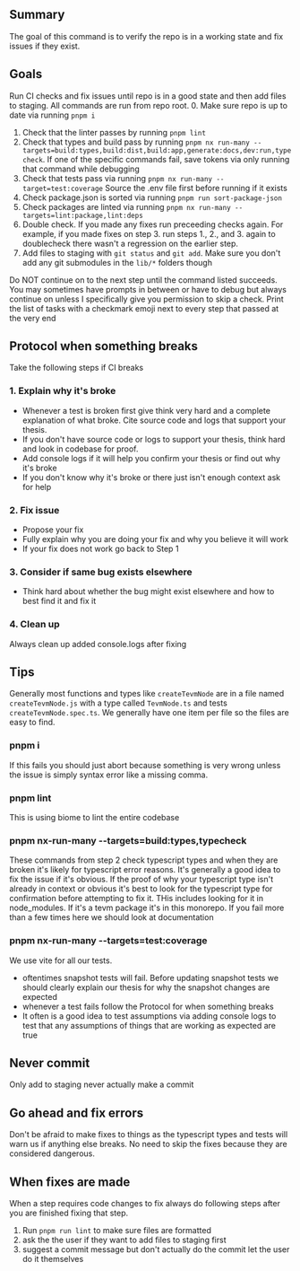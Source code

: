 ## Summary

The goal of this command is to verify the repo is in a working state and fix issues if they exist.

## Goals

Run CI checks and fix issues until repo is in a good state and then add files to staging. All commands are run from repo root.
0. Make sure repo is up to date via running `pnpm i`
1. Check that the linter passes by running `pnpm lint`
2. Check that types and build pass by running `pnpm nx run-many --targets=build:types,build:dist,build:app,generate:docs,dev:run,typecheck`. 
   If one of the specific commands fail, save tokens via only running that command while debugging
3. Check that tests pass via running `pnpm nx run-many --target=test:coverage`
   Source the .env file first before running if it exists
4. Check package.json is sorted via running `pnpm run sort-package-json`
5. Check packages are linted via running `pnpm nx run-many --targets=lint:package,lint:deps`
6. Double check. If you made any fixes run preceeding checks again. For example, if you made fixes on step 3. run steps 1., 2., and 3. again to doublecheck there wasn't a regression on the earlier step.
7. Add files to staging with `git status` and `git add`. Make sure you don't add any git submodules in the `lib/*` folders though

Do NOT continue on to the next step until the command listed succeeds. You may sometimes have prompts in between or have to debug but always continue on unless I specifically give you permission to skip a check.
Print the list of tasks with a checkmark emoji next to every step that passed at the very end

## Protocol when something breaks

Take the following steps if CI breaks

### 1. Explain why it's broke

- Whenever a test is broken first give think very hard and a complete explanation of what broke. Cite source code and logs that support your thesis.
- If you don't have source code or logs to support your thesis, think hard and look in codebase for proof. 
- Add console logs if it will help you confirm your thesis or find out why it's broke
- If you don't know why it's broke or there just isn't enough context ask for help

### 2. Fix issue

- Propose your fix
- Fully explain why you are doing your fix and why you believe it will work
- If your fix does not work go back to Step 1

### 3. Consider if same bug exists elsewhere

- Think hard about whether the bug might exist elsewhere and how to best find it and fix it

### 4. Clean up

Always clean up added console.logs after fixing

## Tips

Generally most functions and types like `createTevmNode` are in a file named `createTevmNode.js` with a type called `TevmNode.ts` and tests `createTevmNode.spec.ts`. We generally have one item per file so the files are easy to find.

### pnpm i

If this fails you should just abort because something is very wrong unless the issue is simply syntax error like a missing comma.

### pnpm lint

This is using biome to lint the entire codebase

### pnpm nx-run-many --targets=build:types,typecheck

These commands from step 2 check typescript types and when they are broken it's likely for typescript error reasons. It's generally a good idea to fix the issue if it's obvious.
If the proof of why your typescript type isn't already in context or obvious it's best to look for the typescript type for confirmation before attempting to fix it. THis includes looking for it in node_modules. If it's a tevm package it's in this monorepo. 
If you fail more than a few times here we should look at documentation

### pnpm nx-run-many --targets=test:coverage

We use vite for all our tests.

- oftentimes snapshot tests will fail. Before updating snapshot tests we should clearly explain our thesis for why the snapshot changes are expected
- whenever a test fails follow the Protocol for when something breaks
- It often is a good idea to test assumptions via adding console logs to test that any assumptions of things that are working as expected are true

## Never commit

Only add to staging never actually make a commit

## Go ahead and fix errors

Don't be afraid to make fixes to things as the typescript types and tests will warn us if anything else breaks. No need to skip the fixes because they are considered dangerous.

## When fixes are made

When a step requires code changes to fix always do following steps after you are finished fixing that step.

1. Run `pnpm run lint` to make sure files are formatted
2. ask the the user if they want to add files to staging first
3. suggest a commit message but don't actually do the commit let the user do it themselves

